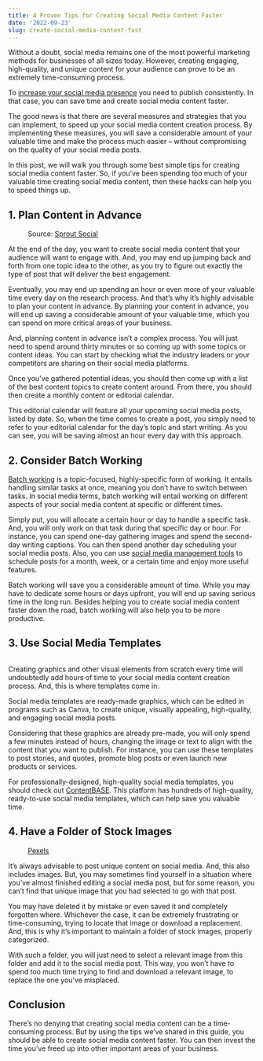 ```yaml
---
title: 4 Proven Tips for Creating Social Media Content Faster
date: '2022-09-23'
slug: create-social-media-content-fast
---
```

<!-- wp:paragraph -->
<p>Without a doubt, social media remains one of the most powerful marketing methods for businesses of all sizes today. However, creating engaging, high-quality, and unique content for your audience can prove to be an extremely time-consuming process.</p>
<!-- /wp:paragraph -->

<!-- wp:paragraph -->
<p>To <a href="https://www.waytoidea.com/increase-social-media-presence/" target="_blank" data-type="URL" data-id="https://www.waytoidea.com/increase-social-media-presence/" rel="noreferrer noopener">increase your social media presence</a> you need to publish consistently. In that case, you can save time and create social media content faster.</p>
<!-- /wp:paragraph -->

<!-- wp:paragraph -->
<p>The good news is that there are several measures and strategies that you can implement, to speed up your social media content creation process. By implementing these measures, you will save a considerable amount of your valuable time and make the process much easier – without compromising on the quality of your social media posts.</p>
<!-- /wp:paragraph -->

<!-- wp:paragraph -->
<p>In this post, we will walk you through some best simple tips for creating social media content faster. So, if you’ve been spending too much of your valuable time creating social media content, then these hacks can help you to speed things up.</p>
<!-- /wp:paragraph -->

<!-- wp:heading -->
<h2>1. Plan Content in Advance</h2>
<!-- /wp:heading -->

<!-- wp:image {"align":"center","id":6951,"sizeSlug":"full","linkDestination":"none"} -->
<figure class="wp-block-image aligncenter size-full"><img src="https://www.waytoidea.com/wp-content/uploads/2022/09/Plan-Content-in-Advance.jpg" alt="" class="wp-image-6951"/><figcaption>Source: <a href="https://sproutsocial.com/insights/best-times-to-post-on-social-media/" target="_blank" data-type="URL" data-id="https://sproutsocial.com/insights/best-times-to-post-on-social-media/" rel="noreferrer noopener nofollow">Sprout Social</a></figcaption></figure>
<!-- /wp:image -->

<!-- wp:paragraph -->
<p>At the end of the day, you want to create social media content that your audience will want to engage with. And, you may end up jumping back and forth from one topic idea to the other, as you try to figure out exactly the type of post that will deliver the best engagement.</p>
<!-- /wp:paragraph -->

<!-- wp:paragraph -->
<p>Eventually, you may end up spending an hour or even more of your valuable time every day on the research process. And that’s why it’s highly advisable to plan your content in advance. By planning your content in advance, you will end up saving a considerable amount of your valuable time, which you can spend on more critical areas of your business.</p>
<!-- /wp:paragraph -->

<!-- wp:paragraph -->
<p>And, planning content in advance isn’t a complex process. You will just need to spend around thirty minutes or so coming up with some topics or content ideas. You can start by checking what the industry leaders or your competitors are sharing on their social media platforms.</p>
<!-- /wp:paragraph -->

<!-- wp:paragraph -->
<p>Once you’ve gathered potential ideas, you should then come up with a list of the best content topics to create content around. From there, you should then create a monthly content or editorial calendar. </p>
<!-- /wp:paragraph -->

<!-- wp:paragraph -->
<p>This editorial calendar will feature all your upcoming social media posts, listed by date. So, when the time comes to create a post, you simply need to refer to your editorial calendar for the day’s topic and start writing. As you can see, you will be saving almost an hour every day with this approach.</p>
<!-- /wp:paragraph -->

<!-- wp:heading -->
<h2>2. Consider Batch Working</h2>
<!-- /wp:heading -->

<!-- wp:paragraph -->
<p><a href="https://theorganizationhouse.com/what-is-batch-working/" target="_blank" data-type="URL" data-id="https://theorganizationhouse.com/what-is-batch-working/" rel="noreferrer noopener">Batch working</a> is a topic-focused, highly-specific form of working. It entails handling similar tasks at once, meaning you don’t have to switch between tasks. In social media terms, batch working will entail working on different aspects of your social media content at specific or different times.</p>
<!-- /wp:paragraph -->

<!-- wp:paragraph -->
<p>Simply put, you will allocate a certain hour or day to handle a specific task. And, you will only work on that task during that specific day or hour. For instance, you can spend one-day gathering images and spend the second-day writing captions. You can then spend another day scheduling your social media posts. Also, you can use <a href="https://www.waytoidea.com/best-social-media-management-tools/" target="_blank" rel="noreferrer noopener">social media management tools</a> to schedule posts for a month, week, or a certain time and enjoy more useful features.</p>
<!-- /wp:paragraph -->

<!-- wp:paragraph -->
<p>Batch working will save you a considerable amount of time. While you may have to dedicate some hours or days upfront, you will end up saving serious time in the long run. Besides helping you to create social media content faster down the road, batch working will also help you to be more productive.</p>
<!-- /wp:paragraph -->

<!-- wp:heading -->
<h2>3. Use Social Media Templates </h2>
<!-- /wp:heading -->

<!-- wp:image {"align":"center","id":6949,"sizeSlug":"large","linkDestination":"none"} -->
<figure class="wp-block-image aligncenter size-large"><img src="https://www.waytoidea.com/wp-content/uploads/2022/09/ContentBASE-Social-Media-Templates-1024x461.png" alt="" class="wp-image-6949"/></figure>
<!-- /wp:image -->

<!-- wp:paragraph -->
<p>Creating graphics and other visual elements from scratch every time will undoubtedly add hours of time to your social media content creation process. And, this is where templates come in.</p>
<!-- /wp:paragraph -->

<!-- wp:paragraph -->
<p>Social media templates are ready-made graphics, which can be edited in programs such as Canva, to create unique, visually appealing, high-quality, and engaging social media posts.</p>
<!-- /wp:paragraph -->

<!-- wp:paragraph -->
<p>Considering that these graphics are already pre-made, you will only spend a few minutes instead of hours, changing the image or text to align with the content that you want to publish. For instance, you can use these templates to post stories, and quotes, promote blog posts or even launch new products or services.</p>
<!-- /wp:paragraph -->

<!-- wp:paragraph -->
<p>For professionally-designed, high-quality social media templates, you should check out <a href="https://contentbase.com/">ContentBASE</a>. This platform has hundreds of high-quality, ready-to-use social media templates, which can help save you valuable time.</p>
<!-- /wp:paragraph -->

<!-- wp:heading -->
<h2>4. Have a Folder of Stock Images</h2>
<!-- /wp:heading -->

<!-- wp:image {"align":"center","id":6950,"sizeSlug":"large","linkDestination":"custom"} -->
<figure class="wp-block-image aligncenter size-large"><a href="https://www.pexels.com/search/social%20media/" target="_blank" rel="noreferrer noopener"><img src="https://www.waytoidea.com/wp-content/uploads/2022/09/stock-images-pexels-1024x475.png" alt="" class="wp-image-6950"/></a><figcaption><a href="https://www.pexels.com/search/social%20media/" target="_blank" data-type="URL" data-id="https://www.pexels.com/search/social%20media/" rel="noreferrer noopener nofollow">Pexels</a></figcaption></figure>
<!-- /wp:image -->

<!-- wp:paragraph -->
<p>It’s always advisable to post unique content on social media. And, this also includes images. But, you may sometimes find yourself in a situation where you’ve almost finished editing a social media post, but for some reason, you can’t find that unique image that you had selected to go with that post.</p>
<!-- /wp:paragraph -->

<!-- wp:paragraph -->
<p>You may have deleted it by mistake or even saved it and completely forgotten where. Whichever the case, it can be extremely frustrating or time-consuming, trying to locate that image or download a replacement. And, this is why it’s important to maintain a folder of stock images, properly categorized.</p>
<!-- /wp:paragraph -->

<!-- wp:paragraph -->
<p>With such a folder, you will just need to select a relevant image from this folder and add it to the social media post. This way, you won’t have to spend too much time trying to find and download a relevant image, to replace the one you’ve misplaced.</p>
<!-- /wp:paragraph -->

<!-- wp:heading -->
<h2>Conclusion</h2>
<!-- /wp:heading -->

<!-- wp:paragraph -->
<p>There’s no denying that creating social media content can be a time-consuming process. But by using the tips we’ve shared in this guide, you should be able to create social media content faster. You can then invest the time you’ve freed up into other important areas of your business.</p>
<!-- /wp:paragraph -->
